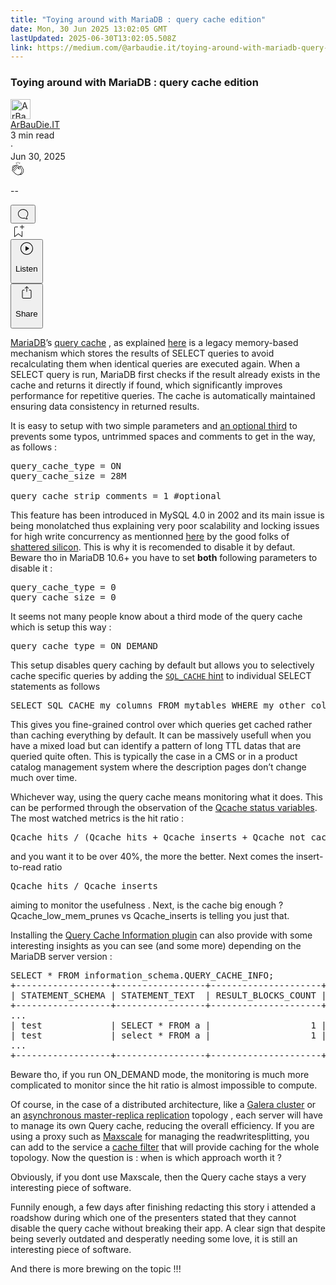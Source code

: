 ```yaml
---
title: "Toying around with MariaDB : query cache edition"
date: Mon, 30 Jun 2025 13:02:05 GMT
lastUpdated: 2025-06-30T13:02:05.508Z
link: https://medium.com/@arbaudie.it/toying-around-with-mariadb-query-cache-edition-c9c7fa742127?source=rss-c779d007e7fe------2
---
```


<article><div class="m"><div class="m"><span class="m"></span><section><div><div class="gb gr gs gt gu gv"></div><div class="gw gx gy gz ha"><div class="ac ci"><div class="cp bi gi gj gk gl"><div><h1 class="pw-post-title hb hc hd bg he hf hg hh hi hj hk hl hm hn ho hp hq hr hs ht hu hv hw hx hy hz ia ib ic id bl" data-testid="storyTitle" id="1f29">Toying around with MariaDB : query cache edition</h1><div><div class="speechify-ignore ac cw"><div class="speechify-ignore bi m"><div class="ac ie if ig ih ii ij ik il im in io"><div class="ac r io"><div class="ac ip"><div><div aria-hidden="false" class="bn" role="tooltip"><div class="bf" tabindex="-1"><a data-discover="true" href="/@arbaudie.it?source=post_page---byline--c9c7fa742127---------------------------------------" rel="noopener follow"><div class="m iq ir by is it"><div class="m fr"><img alt="ArBauDie.IT" class="m fk by bz ca de" data-testid="authorPhoto" height="32" loading="lazy" src="https://miro.medium.com/v2/resize:fill:64:64/1*kOs3AqmTfHiFOrSZkt1mqg.png" width="32"/><div class="iu by m bz ca gb o iv gc"></div></div></div></a></div></div></div></div><span class="bg b bh ab bl"><div class="iw ac r"><div class="ac r ix"><div class="ac r"><div><div aria-hidden="false" class="bn" role="tooltip"><div class="bf" tabindex="-1"><span class="bg b bh ab bl"><a class="ah ai aj fo al am an ao ap aq ar as at iy" data-discover="true" data-testid="authorName" href="/@arbaudie.it?source=post_page---byline--c9c7fa742127---------------------------------------" rel="noopener follow">ArBauDie.IT</a></span></div></div></div></div><div class="iz bn"></div></div></div></span></div><div class="ac r ja"><span class="bg b bh ab eb"><div class="ac ag"><span data-testid="storyReadTime">3 min read</span><div aria-hidden="true" class="jb jc m"><span aria-hidden="true" class="m"><span class="bg b bh ab eb">·</span></span></div><span data-testid="storyPublishDate">Jun 30, 2025</span></div></span></div></div><div class="ac cw jd je jf jg jh ji jj jk jl jm jn jo jp jq jr js"><div class="i l x fp fq r"><div class="ki m"><div class="ac r kj kk"><div class="pw-multi-vote-icon fr kl km kn ko"><span data-dd-action-name="Susi presentation tracker clap_footer"><a class="ah ai aj fo al am an ao ap aq ar as at au av" data-discover="true" data-testid="headerClapButton" href="/m/signin?actionUrl=https%3A%2F%2Fmedium.com%2F_%2Fvote%2Fp%2Fc9c7fa742127&amp;operation=register&amp;redirect=https%3A%2F%2Fmedium.com%2F%40arbaudie.it%2Ftoying-around-with-mariadb-query-cache-edition-c9c7fa742127&amp;user=ArBauDie.IT&amp;userId=c779d007e7fe&amp;source=---header_actions--c9c7fa742127---------------------clap_footer------------------" rel="noopener follow"><div><div aria-hidden="false" class="bn" role="tooltip"><div class="bf" tabindex="-1"><div class="kp aq kq kr ks kt ao ku kv kw ko" role="presentation"><svg aria-label="clap" height="24" viewbox="0 0 24 24" width="24" xmlns="http://www.w3.org/2000/svg"><path clip-rule="evenodd" d="M11.37.828 12 3.282l.63-2.454zM13.916 3.953l1.523-2.112-1.184-.39zM8.589 1.84l1.522 2.112-.337-2.501zM18.523 18.92c-.86.86-1.75 1.246-2.62 1.33a6 6 0 0 0 .407-.372c2.388-2.389 2.86-4.951 1.399-7.623l-.912-1.603-.79-1.672c-.26-.56-.194-.98.203-1.288a.7.7 0 0 1 .546-.132c.283.046.546.231.728.5l2.363 4.157c.976 1.624 1.141 4.237-1.324 6.702m-10.999-.438L3.37 14.328a.828.828 0 0 1 .585-1.408.83.83 0 0 1 .585.242l2.158 2.157a.365.365 0 0 0 .516-.516l-2.157-2.158-1.449-1.449a.826.826 0 0 1 1.167-1.17l3.438 3.44a.363.363 0 0 0 .516 0 .364.364 0 0 0 0-.516L5.293 9.513l-.97-.97a.826.826 0 0 1 0-1.166.84.84 0 0 1 1.167 0l.97.968 3.437 3.436a.36.36 0 0 0 .517 0 .366.366 0 0 0 0-.516L6.977 7.83a.82.82 0 0 1-.241-.584.82.82 0 0 1 .824-.826c.219 0 .43.087.584.242l5.787 5.787a.366.366 0 0 0 .587-.415l-1.117-2.363c-.26-.56-.194-.98.204-1.289a.7.7 0 0 1 .546-.132c.283.046.545.232.727.501l2.193 3.86c1.302 2.38.883 4.59-1.277 6.75-1.156 1.156-2.602 1.627-4.19 1.367-1.418-.236-2.866-1.033-4.079-2.246M10.75 5.971l2.12 2.12c-.41.502-.465 1.17-.128 1.89l.22.465-3.523-3.523a.8.8 0 0 1-.097-.368c0-.22.086-.428.241-.584a.847.847 0 0 1 1.167 0m7.355 1.705c-.31-.461-.746-.758-1.23-.837a1.44 1.44 0 0 0-1.11.275c-.312.24-.505.543-.59.881a1.74 1.74 0 0 0-.906-.465 1.47 1.47 0 0 0-.82.106l-2.182-2.182a1.56 1.56 0 0 0-2.2 0 1.54 1.54 0 0 0-.396.701 1.56 1.56 0 0 0-2.21-.01 1.55 1.55 0 0 0-.416.753c-.624-.624-1.649-.624-2.237-.037a1.557 1.557 0 0 0 0 2.2c-.239.1-.501.238-.715.453a1.56 1.56 0 0 0 0 2.2l.516.515a1.556 1.556 0 0 0-.753 2.615L7.01 19c1.32 1.319 2.909 2.189 4.475 2.449q.482.08.971.08c.85 0 1.653-.198 2.393-.579.231.033.46.054.686.054 1.266 0 2.457-.52 3.505-1.567 2.763-2.763 2.552-5.734 1.439-7.586z" fill-rule="evenodd"></path></svg></div></div></div></div></a></span></div><div class="pw-multi-vote-count m kx ky kz la lb lc ld"><p class="bg b ec ab eb"><span class="le">--</span></p></div></div></div><div><div aria-hidden="false" class="bn" role="tooltip"><div class="bf" tabindex="-1"><button aria-label="responses" class="aq kp lf lg ac r fs lh li"><svg class="lj" height="24" viewbox="0 0 24 24" width="24" xmlns="http://www.w3.org/2000/svg"><path d="M18.006 16.803c1.533-1.456 2.234-3.325 2.234-5.321C20.24 7.357 16.709 4 12.191 4S4 7.357 4 11.482c0 4.126 3.674 7.482 8.191 7.482.817 0 1.622-.111 2.393-.327.231.2.48.391.744.559 1.06.693 2.203 1.044 3.399 1.044.224-.008.4-.112.486-.287a.49.49 0 0 0-.042-.518c-.495-.67-.845-1.364-1.04-2.057a4 4 0 0 1-.125-.598zm-3.122 1.055-.067-.223-.315.096a8 8 0 0 1-2.311.338c-4.023 0-7.292-2.955-7.292-6.587 0-3.633 3.269-6.588 7.292-6.588 4.014 0 7.112 2.958 7.112 6.593 0 1.794-.608 3.469-2.027 4.72l-.195.168v.255c0 .056 0 .151.016.295.025.231.081.478.154.733.154.558.398 1.117.722 1.659a5.3 5.3 0 0 1-2.165-.845c-.276-.176-.714-.383-.941-.59z"></path></svg></button></div></div></div></div><div class="ac r jt ju jv jw jx jy jz ka kb kc kd ke kf kg kh"><div class="lk l k j e"></div><div class="i l"><div><div aria-hidden="false" class="bn" role="tooltip"><div class="bf" tabindex="-1"><span data-dd-action-name="Susi presentation tracker bookmark_footer"><a class="ah ai aj fo al am an ao ap aq ar as at au av" data-discover="true" data-testid="headerBookmarkButton" href="/m/signin?actionUrl=https%3A%2F%2Fmedium.com%2F_%2Fbookmark%2Fp%2Fc9c7fa742127&amp;operation=register&amp;redirect=https%3A%2F%2Fmedium.com%2F%40arbaudie.it%2Ftoying-around-with-mariadb-query-cache-edition-c9c7fa742127&amp;source=---header_actions--c9c7fa742127---------------------bookmark_footer------------------" rel="noopener follow"><svg aria-label="Add to list bookmark button" class="eb ll" fill="none" height="25" viewbox="0 0 25 25" width="25" xmlns="http://www.w3.org/2000/svg"><path d="M18 2.5a.5.5 0 0 1 1 0V5h2.5a.5.5 0 0 1 0 1H19v2.5a.5.5 0 1 1-1 0V6h-2.5a.5.5 0 0 1 0-1H18zM7 7a1 1 0 0 1 1-1h3.5a.5.5 0 0 0 0-1H8a2 2 0 0 0-2 2v14a.5.5 0 0 0 .805.396L12.5 17l5.695 4.396A.5.5 0 0 0 19 21v-8.5a.5.5 0 0 0-1 0v7.485l-5.195-4.012a.5.5 0 0 0-.61 0L7 19.985z" fill="currentColor"></path></svg></a></span></div></div></div></div><div class="fk lm cu"><div class="m ag"><div class="ac ci"><div class="ln lo lp lq lr ls cp bi"><div class="ac"><div aria-hidden="false" class="bn" role="tooltip"><div><div aria-hidden="false" class="bn" role="tooltip"><div class="bf" tabindex="-1"><button aria-label="Listen" class="ah fs aj fo al am an lt ap aq ar fe lu lv li lw lx ly lz ma t mb mc md me mf mg mh v mi mj mk" data-testid="audioPlayButton"><svg fill="none" height="24" viewbox="0 0 24 24" width="24" xmlns="http://www.w3.org/2000/svg"><path clip-rule="evenodd" d="M3 12a9 9 0 1 1 18 0 9 9 0 0 1-18 0m9-10C6.477 2 2 6.477 2 12s4.477 10 10 10 10-4.477 10-10S17.523 2 12 2m3.376 10.416-4.599 3.066a.5.5 0 0 1-.777-.416V8.934a.5.5 0 0 1 .777-.416l4.599 3.066a.5.5 0 0 1 0 .832" fill="currentColor" fill-rule="evenodd"></path></svg><div class="k j e"><p class="bg b bh ab eb">Listen</p></div></button></div></div></div></div></div></div></div></div></div><div aria-describedby="postFooterSocialMenu" aria-hidden="false" aria-labelledby="postFooterSocialMenu" class="bn"><div><div aria-hidden="false" class="bn" role="tooltip"><div class="bf" tabindex="-1"><button aria-controls="postFooterSocialMenu" aria-expanded="false" aria-label="Share Post" class="ah fs aj fo al am an lt ap aq ar fe lu lv li lw lx ly lz ma t mb mc md me mf mg mh v mi mj mk" data-testid="headerSocialShareButton"><svg fill="none" height="24" viewbox="0 0 24 24" width="24" xmlns="http://www.w3.org/2000/svg"><path clip-rule="evenodd" d="M15.218 4.931a.4.4 0 0 1-.118.132l.012.006a.45.45 0 0 1-.292.074.5.5 0 0 1-.3-.13l-2.02-2.02v7.07c0 .28-.23.5-.5.5s-.5-.22-.5-.5v-7.04l-2 2a.45.45 0 0 1-.57.04h-.02a.4.4 0 0 1-.16-.3.4.4 0 0 1 .1-.32l2.8-2.8a.5.5 0 0 1 .7 0l2.8 2.79a.42.42 0 0 1 .068.498m-.106.138.008.004v-.01zM16 7.063h1.5a2 2 0 0 1 2 2v10a2 2 0 0 1-2 2h-11c-1.1 0-2-.9-2-2v-10a2 2 0 0 1 2-2H8a.5.5 0 0 1 .35.15.5.5 0 0 1 .15.35.5.5 0 0 1-.15.35.5.5 0 0 1-.35.15H6.4c-.5 0-.9.4-.9.9v10.2a.9.9 0 0 0 .9.9h11.2c.5 0 .9-.4.9-.9v-10.2c0-.5-.4-.9-.9-.9H16a.5.5 0 0 1 0-1" fill="currentColor" fill-rule="evenodd"></path></svg><div class="k j e"><p class="bg b bh ab eb">Share</p></div></button></div></div></div></div></div></div></div></div></div></div><p class="pw-post-body-paragraph ml mm hd mn b mo mp mq mr ms mt mu mv mw mx my mz na nb nc nd ne nf ng nh ni gw bl" id="2272"><a class="ah nj" href="https://mariadb.org/documentation/" rel="noopener ugc nofollow" target="_blank">MariaDB</a>’s <a class="ah nj" href="https://mariadb.com/kb/en/query-cache" rel="noopener ugc nofollow" target="_blank">query cache</a> , as explained <a class="ah nj" href="https://mariadb.com/kb/en/query-cache/#how-the-query-cache-works" rel="noopener ugc nofollow" target="_blank">here</a> is a legacy memory-based mechanism which stores the results of SELECT queries to avoid recalculating them when identical queries are executed again. When a SELECT query is run, MariaDB first checks if the result already exists in the cache and returns it directly if found, which significantly improves performance for repetitive queries. The cache is automatically maintained ensuring data consistency in returned results.</p><p class="pw-post-body-paragraph ml mm hd mn b mo mp mq mr ms mt mu mv mw mx my mz na nb nc nd ne nf ng nh ni gw bl" id="bde9">It is easy to setup with two simple parameters and <a class="ah nj" href="https://mariadb.com/kb/en/server-system-variables/#query_cache_strip_comments" rel="noopener ugc nofollow" target="_blank">an optional third</a> to prevents some typos, untrimmed spaces and comments to get in the way, as follows :</p><pre class="nk nl nm nn no np nq nr bq ns bc bl"><span class="nt nu hd nq b bh nv nw m nx ny" id="9880">query_cache_type = ON<br/>query_cache_size = 28M<br/><br/>query_cache_strip_comments = 1 #optional</span></pre><p class="pw-post-body-paragraph ml mm hd mn b mo mp mq mr ms mt mu mv mw mx my mz na nb nc nd ne nf ng nh ni gw bl" id="62d7">This feature has been introduced in MySQL 4.0 in 2002 and its main issue is being monolatched thus explaining very poor scalability and locking issues for high write concurrency as mentionned <a class="ah nj" href="https://shatteredsilicon.net/mysql-waiting-for-query-cache-lock/" rel="noopener ugc nofollow" target="_blank">here</a> by the good folks of <a class="ah nj" href="https://www.linkedin.com/company/shatteredsilicon/posts/" rel="noopener ugc nofollow" target="_blank">shattered silicon</a>. This is why it is recomended to disable it by defaut. Beware tho in MariaDB 10.6+ you have to set <strong class="mn he">both</strong> following parameters to disable it :</p><pre class="nk nl nm nn no np nq nr bq ns bc bl"><span class="nt nu hd nq b bh nv nw m nx ny" id="486f">query_cache_type = 0 <br/>query_cache_size = 0</span></pre><p class="pw-post-body-paragraph ml mm hd mn b mo mp mq mr ms mt mu mv mw mx my mz na nb nc nd ne nf ng nh ni gw bl" id="fc46">It seems not many people know about a third mode of the query cache which is setup this way :</p><pre class="nk nl nm nn no np nq nr bq ns bc bl"><span class="nt nu hd nq b bh nv nw m nx ny" id="2cd5">query_cache_type = ON_DEMAND</span></pre><p class="pw-post-body-paragraph ml mm hd mn b mo mp mq mr ms mt mu mv mw mx my mz na nb nc nd ne nf ng nh ni gw bl" id="4f35">This setup disables query caching by default but allows you to selectively cache specific queries by adding the <code class="de nz oa ob nq b"><a class="ah nj" href="https://mariadb.com/kb/en/query-cache/#sql_no_cache-and-sql_cache" rel="noopener ugc nofollow" target="_blank">SQL_CACHE</a></code><a class="ah nj" href="https://mariadb.com/kb/en/query-cache/#sql_no_cache-and-sql_cache" rel="noopener ugc nofollow" target="_blank"> hint</a> to individual SELECT statements as follows</p><pre class="nk nl nm nn no np nq nr bq ns bc bl"><span class="nt nu hd nq b bh nv nw m nx ny" id="303f">SELECT SQL_CACHE my_columns FROM mytables WHERE my_other_column = this_value;</span></pre><p class="pw-post-body-paragraph ml mm hd mn b mo mp mq mr ms mt mu mv mw mx my mz na nb nc nd ne nf ng nh ni gw bl" id="9706">This gives you fine-grained control over which queries get cached rather than caching everything by default. It can be massively usefull when you have a mixed load but can identify a pattern of long TTL datas that are queried quite often. This is typically the case in a CMS or in a product catalog management system where the description pages don’t change much over time.</p><p class="pw-post-body-paragraph ml mm hd mn b mo mp mq mr ms mt mu mv mw mx my mz na nb nc nd ne nf ng nh ni gw bl" id="3614">Whichever way, using the query cache means monitoring what it does. This can be performed through the observation of the <a class="ah nj" href="https://mariadb.com/kb/en/server-status-variables/#qcache_free_blocks" rel="noopener ugc nofollow" target="_blank">Qcache status variables</a>. The most watched metrics is the hit ratio :</p><pre class="nk nl nm nn no np nq nr bq ns bc bl"><span class="nt nu hd nq b bh nv nw m nx ny" id="994b">Qcache_hits / (Qcache_hits + Qcache_inserts + Qcache_not_cached)</span></pre><p class="pw-post-body-paragraph ml mm hd mn b mo mp mq mr ms mt mu mv mw mx my mz na nb nc nd ne nf ng nh ni gw bl" id="7aac">and you want it to be over 40%, the more the better. Next comes the insert-to-read ratio</p><pre class="nk nl nm nn no np nq nr bq ns bc bl"><span class="nt nu hd nq b bh nv nw m nx ny" id="9603">Qcache_hits / Qcache_inserts</span></pre><p class="pw-post-body-paragraph ml mm hd mn b mo mp mq mr ms mt mu mv mw mx my mz na nb nc nd ne nf ng nh ni gw bl" id="c7a3">aiming to monitor the usefulness . Next, is the cache big enough ? Qcache_low_mem_prunes vs Qcache_inserts is telling you just that.</p><p class="pw-post-body-paragraph ml mm hd mn b mo mp mq mr ms mt mu mv mw mx my mz na nb nc nd ne nf ng nh ni gw bl" id="50f6">Installing the <a class="ah nj" href="https://mariadb.com/kb/en/query-cache-information-plugin/" rel="noopener ugc nofollow" target="_blank">Query Cache Information plugin</a> can also provide with some interesting insights as you can see (and some more) depending on the MariaDB server version :</p><pre class="nk nl nm nn no np nq nr bq ns bc bl"><span class="nt nu hd nq b bh nv nw m nx ny" id="f069">SELECT * FROM information_schema.QUERY_CACHE_INFO;<br/>+------------------+-----------------+---------------------+--------------------+-------------------------+<br/>| STATEMENT_SCHEMA | STATEMENT_TEXT  | RESULT_BLOCKS_COUNT | RESULT_BLOCKS_SIZE | RESULT_BLOCKS_SIZE_USED |<br/>+------------------+-----------------+---------------------+--------------------+-------------------------+<br/>...<br/>| test             | SELECT * FROM a |                   1 |                512 |                     143 |<br/>| test             | select * FROM a |                   1 |                512 |                     143 |<br/>...<br/>+------------------+-----------------+---------------------+--------------------+-------------------------</span></pre><p class="pw-post-body-paragraph ml mm hd mn b mo mp mq mr ms mt mu mv mw mx my mz na nb nc nd ne nf ng nh ni gw bl" id="45f3">Beware tho, if you run ON_DEMAND mode, the monitoring is much more complicated to monitor since the hit ratio is almost impossible to compute.</p><p class="pw-post-body-paragraph ml mm hd mn b mo mp mq mr ms mt mu mv mw mx my mz na nb nc nd ne nf ng nh ni gw bl" id="9c19">Of course, in the case of a distributed architecture, like a <a class="ah nj" href="https://mariadb.com/kb/en/getting-started-with-mariadb-galera-cluster/" rel="noopener ugc nofollow" target="_blank">Galera cluster</a> or an <a class="ah nj" href="https://mariadb.com/kb/en/standard-replication/" rel="noopener ugc nofollow" target="_blank">asynchronous master-replica replication</a> topology , each server will have to manage its own Query cache, reducing the overall efficiency. If you are using a proxy such as <a class="ah nj" href="https://mariadb.com/kb/en/mariadb-maxscale-2106-maxscale-2106-about-mariadb-maxscale/" rel="noopener ugc nofollow" target="_blank">Maxscale</a> for managing the readwritesplitting, you can add to the service a <a class="ah nj" href="https://mariadb.com/kb/en/mariadb-maxscale-2106-cache/" rel="noopener ugc nofollow" target="_blank">cache filter</a> that will provide caching for the whole topology. Now the question is : when is which approach worth it ?</p><p class="pw-post-body-paragraph ml mm hd mn b mo mp mq mr ms mt mu mv mw mx my mz na nb nc nd ne nf ng nh ni gw bl" id="ed54">Obviously, if you dont use Maxscale, then the Query cache stays a very interesting piece of software.</p><p class="pw-post-body-paragraph ml mm hd mn b mo mp mq mr ms mt mu mv mw mx my mz na nb nc nd ne nf ng nh ni gw bl" id="5d94">Funnily enough, a few days after finishing redacting this story i attended a roadshow during which one of the presenters stated that they cannot disable the query cache without breaking their app. A clear sign that despite being severly outdated and desperatly needing some love, it is still an interesting piece of software.</p><p class="pw-post-body-paragraph ml mm hd mn b mo mp mq mr ms mt mu mv mw mx my mz na nb nc nd ne nf ng nh ni gw bl" id="0d58">And there is more brewing on the topic !!!</p></div></div></div></div></section></div></div></article>
